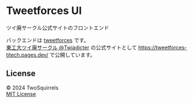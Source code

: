 # Tweetforces UI

ツイ廃サークル公式サイトのフロントエンド

バックエンドは [tweetforces](https://github.com/TwoSquirrels/tweetforces-api) です。  
[東工大ツイ廃サークル @Twiadicter](https://twitter.com/Twiadicter) の公式サイトとして <https://tweetforces-titech.pages.dev/> で公開しています。

## License

© 2024 TwoSquirrels  
[MIT License](./LICENSE)
